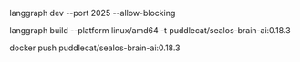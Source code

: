 langgraph dev --port 2025 --allow-blocking

langgraph build --platform linux/amd64 -t puddlecat/sealos-brain-ai:0.18.3

docker push puddlecat/sealos-brain-ai:0.18.3
